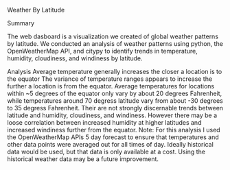 Weather By Latitude

Summary

The web dasboard is a visualization we created of global weather patterns by latitude.  We conducted an analysis of weather patterns using python, the OpenWeatherMap API, and citypy to identify trends in temperature, humidity, cloudiness, and windiness by latitude.

Analysis
Average temperature generally increases the closer a location is to the equator
The variance of temperature ranges appears to increase the further a location is from the equator. Average temperatures for locations within ~5 degrees of the equator only vary by about 20 degrees Fahrenheit, while temperatures around 70 degress latitude vary from about -30 degrees to 35 degress Fahrenheit.
Their are not strongly discernable trends between latitude and humidity, cloudiness, and windiness. However there may be a loose correlation between increased humidity at higher latitudes and increased windiness further from the equator.
Note: For this analysis I used the OpenWeatherMap APIs 5 day forecast to ensure that temperatures and other data points were averaged out for all times of day. Ideally historical data would be used, but that data is only available at a cost. Using the historical weather data may be a future improvement.
